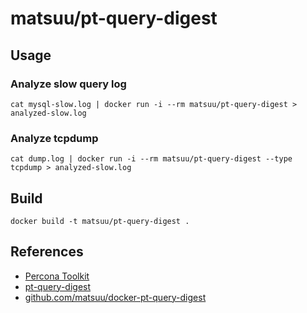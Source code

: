 # matsuu/pt-query-digest

## Usage

### Analyze slow query log
```
cat mysql-slow.log | docker run -i --rm matsuu/pt-query-digest > analyzed-slow.log
```

### Analyze tcpdump
```
cat dump.log | docker run -i --rm matsuu/pt-query-digest --type tcpdump > analyzed-slow.log
```

## Build

```
docker build -t matsuu/pt-query-digest .
```

## References

- [Percona Toolkit](https://www.percona.com/software/database-tools/percona-toolkit)
- [pt-query-digest](https://www.percona.com/doc/percona-toolkit/LATEST/pt-query-digest.html)
- [github.com/matsuu/docker-pt-query-digest](https://github.com/matsuu/docker-pt-query-digest)
